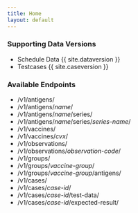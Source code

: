 ```yaml
---
title: Home
layout: default
---
```


### Supporting Data Versions

- Schedule Data {{ site.dataversion }}
- Testcases {{ site.caseversion }}

### Available Endpoints

- /v1/antigens/
- /v1/antigens/*name*/
- /v1/antigens/*name*/series/
- /v1/antigens/*name*/series/*series-name*/
- /v1/vaccines/
- /v1/vaccines/*cvx*/
- /v1/observations/
- /v1/observations/*observation-code*/
- /v1/groups/
- /v1/groups/*vaccine-group*/
- /v1/groups/*vaccine-group*/antigens/
- /v1/cases/
- /v1/cases/*case-id*/
- /v1/cases/*case-id*/test-data/
- /v1/cases/*case-id*/expected-result/
